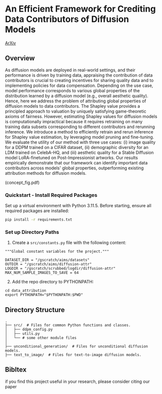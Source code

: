# An Efficient Framework for Crediting Data Contributors of Diffusion Models

[ArXiv](https://arxiv.org/abs/2407.03153)

## Overview
As diffusion models are deployed in real-world settings, and their performance is driven by training data, appraising the contribution of data contributors is crucial to creating incentives for sharing quality data and to implementing policies for data compensation. Depending on the use case, model performance corresponds to various global properties of the distribution learned by a diffusion model (e.g., overall aesthetic quality). Hence, here we address the problem of attributing global properties of diffusion models to data contributors. The Shapley value provides a principled approach to valuation by uniquely satisfying game-theoretic axioms of fairness. However, estimating Shapley values for diffusion models is computationally impractical because it requires retraining on many training data subsets corresponding to different contributors and rerunning inference. We introduce a method to efficiently retrain and rerun inference for Shapley value estimation, by leveraging model pruning and fine-tuning. We evaluate the utility of our method with three use cases: (i) image quality for a DDPM trained on a CIFAR dataset, (ii) demographic diversity for an LDM trained on CelebA-HQ, and (iii) aesthetic quality for a Stable Diffusion model LoRA-finetuned on Post-Impressionist artworks. Our results empirically demonstrate that our framework can identify important data contributors across models' global properties, outperforming existing attribution methods for diffusion models.

(concept_fig.pdf)

### Quickstart - Install Required Packages
Set up a virtual environment with Python 3.11.5.
Before starting, ensure all required packages are installed:
```bash
pip install -r requirements.txt
```

### Set up Directory Paths
1. Create a `src/constants.py` file with the following content:
```
"""Global constant variables for the project."""

DATASET_DIR = "/gscratch/aims/datasets"
OUTDIR = "/gscratch/aims/diffusion-attr"
LOGDIR = "/gscratch/scrubbed/logdir/diffusion-attr"
MAX_NUM_SAMPLE_IMAGES_TO_SAVE = 64

```

2. Add the repo directory to PYTHONPATH:
```
cd data_attribution
export PYTHONPATH="$PYTHONPATH:$PWD"
```

## Directory Structure

```plaintext
.
├── src/  # Files for common Python functions and classes.
│   ├── ddpm_config.py
│   ├── utils.py
│   └── # some other module files
│
├── unconditional_generation/  # Files for unconditional diffusion models.
├── text_to_image/  # Files for text-to-image diffusion models.
```

## Bibltex
if you find this project useful in your research, please consider citing our paper
```

```


